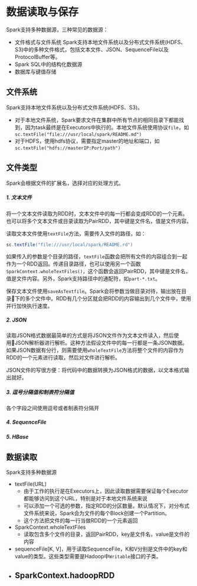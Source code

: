 # 数据读取与保存
Spark支持多种数据源，三种常见的数据源：

- 文件格式与文件系统
  Spark支持本地文件系统以及分布式文件系统(HDFS、S3)中的多种文件格式，包括文本文件、JSON、SequenceFile以及ProtocolBuffer等。
- Spark SQL中的结构化数据源
- 数据库与键值存储

## 文件系统
Spark支持本地文件系统以及分布式文件系统(HDFS、S3)。

- 对于本地文件系统，Spark要求文件在集群中所有节点的相同目录下都能找到，因为task最终是在Executors中执行的。本地文件系统使用协议`file`，如`sc.textFile("file:///usr/local/spark/README.md")`
- 对于HDFS，使用hdfs协议，需要指定master的地址和端口，如`sc.textFile("hdfs://masterIP:Port/path")`

## 文件类型
Spark会根据文件的扩展名，选择对应的处理方式。

##### 1. 文本文件
将一个文本文件读取为RDD时，文本文件中的每一行都会变成RDD的一个元素。也可以将多个文本文件或目录读取为PairRDD，其中键是文件名，值是文件内容。

读取文本文件使用`textFile`方法，需要传入文件的路径，如：
```Scala
sc.textFile("file:///usr/local/spark/README.rd")
```
如果传入的参数是个目录的路径，`textFile`函数会把所有文件的内容组合到一起作为一个RDD返回。传递目录路径，也可以使用另一个函数`SparkContext.wholeTextFiles()`，这个函数会返回PairRDD，其中键是文件名，值是文件内容。另外，Spark支持路径中的通配符，如`part-*.txt`。

保存文本文件使用`saveAsTextfile`。Spark会将参数当做目录对待，输出放在目录下的多个文件中。RDD有几个分区就会把RDD的内容输出到几个文件中，使用并行加快执行速度。

##### 2. JSON
读取JSON格式数据最简单的方式是将JSON文件作为文本文件读入，然后使用JSON解析器进行解析。这种方法假设文件中的每一行都是一条JSON数据。如果JSON数据有分行，则需要使用`wholeTextFile`方法将整个文件的内容作为RDD的一个元素进行读取，然后对文件进行解析。

JSON文件的写很方便：将代码中的数据转换为JSON格式的数据，以文本格式输出就好。

##### 3. 逗号分隔值和制表符分隔值
各个字段之间使用逗号或者制表符分隔开

##### 4. SequenceFile
##### 5. HBase


## 数据读取
Spark支持多种数据源

- textFile(URL)
  - 由于工作的执行是在Executors上，因此读取数据需要保证每个Executor都能够访问到这个URL，特别是对于本地文件系统来说
  - 可以添加一个可选的参数，指定RDD的分区数量。默认情况下，对分布式文件系统来说，Spark会为文件的每个Block创建一个Partition。
  - 这个方法把文件的每一行当做RDD的一个元素返回
- SparkContext.wholeTextFiles
  - 读取包含多个文件的目录，返回PairRDD，key是文件名，value是文件的内容
- sequenceFile[K, V]，用于读取SequenceFile，K和V分别是文件中的key和value的类型。这些类型需要是Hadoop中`Writable`接口的子类。
- SparkContext.hadoopRDD
  -

